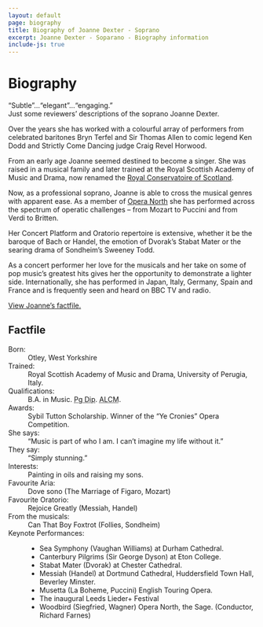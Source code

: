 ```yaml
---
layout: default
page: biography
title: Biography of Joanne Dexter - Soprano
excerpt: Joanne Dexter - Soparano - Biography information 
include-js: true
---
```

<h1>Biography</h1>
<p>“Subtle”&#8230;“elegant”&#8230;“engaging.”<br>
Just some reviewers&#8217; descriptions of the soprano Joanne Dexter.</p>
<p>Over the years she has worked with a colourful array of performers from celebrated baritones Bryn Terfel and Sir Thomas Allen to comic legend Ken Dodd and Strictly Come Dancing judge Craig Revel Horwood.</p>
<p>From an early age Joanne seemed destined to become a singer. She was raised in a musical family and later trained at the Royal Scottish Academy of Music and Drama, now renamed the <a href="http://www.rcs.ac.uk/">Royal Conservatoire of Scotland</a>.</p>
<p>Now, as a professional soprano, Joanne is able to cross the musical genres with apparent ease. As a member of <a href="http://www.operanorth.co.uk/">Opera North</a> she has performed across the spectrum of operatic challenges &#8211; from Mozart to Puccini and from Verdi to Britten.</p>
<p>Her Concert Platform and Oratorio repertoire is extensive, whether it be the baroque of Bach or Handel, the emotion of Dvorak&#8217;s Stabat Mater or the searing drama of Sondheim&#8217;s Sweeney Todd.</p>
<p>As a concert performer her love for the musicals and her take on some of pop music&#8217;s greatest hits gives her the opportunity to demonstrate a lighter side. Internationally, she has performed in Japan, Italy, Germany, Spain and France and is frequently seen and heard on BBC TV and radio.</p>
<p><a class="modal-open" href="#modal">View Joanne&#8217;s factfile.</a></p>
<div id="modal">
    <h2>Factfile</h2>
    <dl class="clear">
        <dt>Born:</dt>
        <dd>Otley, West Yorkshire</dd>
        <dt>Trained:</dt>
        <dd>Royal Scottish Academy of Music and Drama, University of Perugia, Italy.</dd>
        <dt>Qualifications:</dt>
        <dd>B.A. in Music. <abbr title="Postgraduate Diploma">Pg Dip</abbr>. <abbr title="Associate of the London College of Music">ALCM</abbr>.</dd>
        <dt>Awards:</dt>
        <dd>Sybil Tutton Scholarship. Winner of the “Ye Cronies” Opera Competition.</dd>
        <dt>She says:</dt>
        <dd>“Music is part of who I am. I can&#8217;t imagine my life without it.”</dd>
        <dt>They say:</dt>
        <dd>“Simply stunning.”</dd>
        <dt>Interests:</dt>
        <dd>Painting in oils and raising my sons.</dd>
        <dt>Favourite Aria:</dt>
        <dd>Dove sono (The Marriage of Figaro, Mozart)</dd>
        <dt>Favourite Oratorio:</dt>
        <dd>Rejoice Greatly (Messiah, Handel)</dd>
        <dt>From the musicals:</dt>
        <dd>Can That Boy Foxtrot (Follies, Sondheim)</dd>
        <dt>Keynote Performances:</dt>
        <dd>
            <ul>
                <li>Sea Symphony (Vaughan Williams) at Durham Cathedral.</li>
                <li>Canterbury Pilgrims (Sir George Dyson) at Eton College.</li>
                <li>Stabat Mater (Dvorak) at Chester Cathedral.</li>
                <li>Messiah (Handel) at Dortmund Cathedral, Huddersfield Town Hall, Beverley Minster.</li>
                <li>Musetta (La Boheme, Puccini) English Touring Opera.</li>
                <li>The inaugural Leeds Lieder+ Festival</li>
                <li>Woodbird (Siegfried, Wagner) Opera North, the Sage. (Conductor, Richard Farnes)</li>
            </ul>
        </dd>
    </dl>
</div>